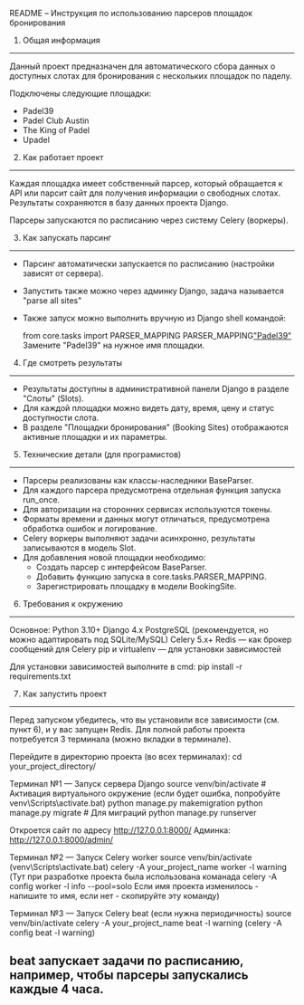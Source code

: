 README – Инструкция по использованию парсеров площадок бронирования

1. Общая информация
-------------------
Данный проект предназначен для автоматического сбора данных о доступных слотах для бронирования с нескольких площадок по паделу.

Подключены следующие площадки:
- Padel39
- Padel Club Austin
- The King of Padel
- Upadel

2. Как работает проект
----------------------
Каждая площадка имеет собственный парсер, который обращается к API или парсит сайт для получения информации о свободных слотах.
Результаты сохраняются в базу данных проекта Django.

Парсеры запускаются по расписанию через систему Celery (воркеры).

3. Как запускать парсинг
------------------------
- Парсинг автоматически запускается по расписанию (настройки зависят от сервера).
- Запустить также можно через админку Django, задача называется "parse all sites"
- Также запуск можно выполнить вручную из Django shell командой:
  
  from core.tasks import PARSER_MAPPING
  PARSER_MAPPING["Padel39"]()
  Замените "Padel39" на нужное имя площадки.

4. Где смотреть результаты
--------------------------
- Результаты доступны в административной панели Django в разделе "Слоты" (Slots).
- Для каждой площадки можно видеть дату, время, цену и статус доступности слота.
- В разделе "Площадки бронирования" (Booking Sites) отображаются активные площадки и их параметры.

5. Технические детали (для програмистов)
---------------------
- Парсеры реализованы как классы-наследники BaseParser.
- Для каждого парсера предусмотрена отдельная функция запуска run_once.
- Для авторизации на сторонних сервисах используются токены.
- Форматы времени и данных могут отличаться, предусмотрена обработка ошибок и логирование.
- Celery воркеры выполняют задачи асинхронно, результаты записываются в модель Slot.
- Для добавления новой площадки необходимо:
  - Создать парсер с интерфейсом BaseParser.
  - Добавить функцию запуска в core.tasks.PARSER_MAPPING.
  - Зарегистрировать площадку в модели BookingSite.

6. Требования к окружению
---------------------
Основное:
Python 3.10+
Django 4.x
PostgreSQL (рекомендуется, но можно адаптировать под SQLite/MySQL)
Celery 5.x+
Redis — как брокер сообщений для Celery
pip и virtualenv — для установки зависимостей

Для установки зависимостей выполните в cmd:
pip install -r requirements.txt

7. Как запустить проект
---------------------
Перед запуском убедитесь, что вы установили все зависимости (см. пункт 6), и у вас запущен Redis.
Для полной работы проекта потребуется 3 терминала (можно вкладки в терминале).

Перейдите в директорию проекта (во всех терминалах):
cd your_project_directory/

Терминал №1 — Запуск сервера Django
source venv/bin/activate          # Активация виртуального окружение (если будет ошибка, попробуйте venv\Scripts\activate.bat)
python manage.py makemigration
python manage.py migrate          # Для миграций 
python manage.py runserver


Откроется сайт по адресу http://127.0.0.1:8000/
Админка: http://127.0.0.1:8000/admin/

Терминал №2 — Запуск Celery worker
source venv/bin/activate (venv\Scripts\activate.bat)
celery -A your_project_name worker -l warning (Тут при разработке проекта была использована команада celery -A config worker -l info --pool=solo Если имя проекта изменилось - напишите то имя, если нет - скопируйте эту команду)

Терминал №3 — Запуск Celery beat (если нужна периодичность)
source venv/bin/activate
celery -A your_project_name beat -l warning (celery -A config beat -l warning)

beat запускает задачи по расписанию, например, чтобы парсеры запускались каждые 4 часа.
---


